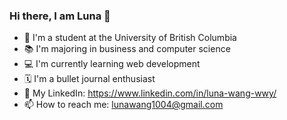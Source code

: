### Hi there, I am Luna 👋

<!--
**lunawwy01/lunawwy01** is a ✨ _special_ ✨ repository because its `README.md` (this file) appears on your GitHub profile.

Here are some ideas to get you started:

- 🔭 I’m currently working on ...
- 🌱 I’m currently learning ...
- 👯 I’m looking to collaborate on ...
- 🤔 I’m looking for help with ...
- 💬 Ask me about ...
- 📫 How to reach me: ...
- 😄 Pronouns: ...
- ⚡ Fun fact: ...
-->

- 🏫 I'm a student at the University of British Columbia
- 📚 I'm majoring in business and computer science
- 💻 I'm currently learning web development
- 🗓 I'm a bullet journal enthusiast
- 💼 My LinkedIn: https://www.linkedin.com/in/luna-wang-wwy/
- 📫 How to reach me: lunawang1004@gmail.com
